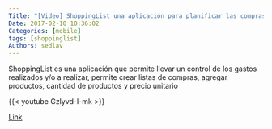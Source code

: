 ```yaml
---
Title: "[Video] ShoppingList una aplicación para planificar las compras"
Date: 2017-02-10 10:36:02
Categories: [mobile]
tags: [shoppinglist]
Authors: sedlav
---
```


ShoppingList es una aplicación que permite llevar un control de los gastos realizados y/o a realizar, permite crear listas de compras, agregar productos, cantidad de productos y precio unitario

{{< youtube Gzlyvd-I-mk >}}

[Link](https://www.youtube.com/watch?v=Gzlyvd-I-mk&t=50s)
